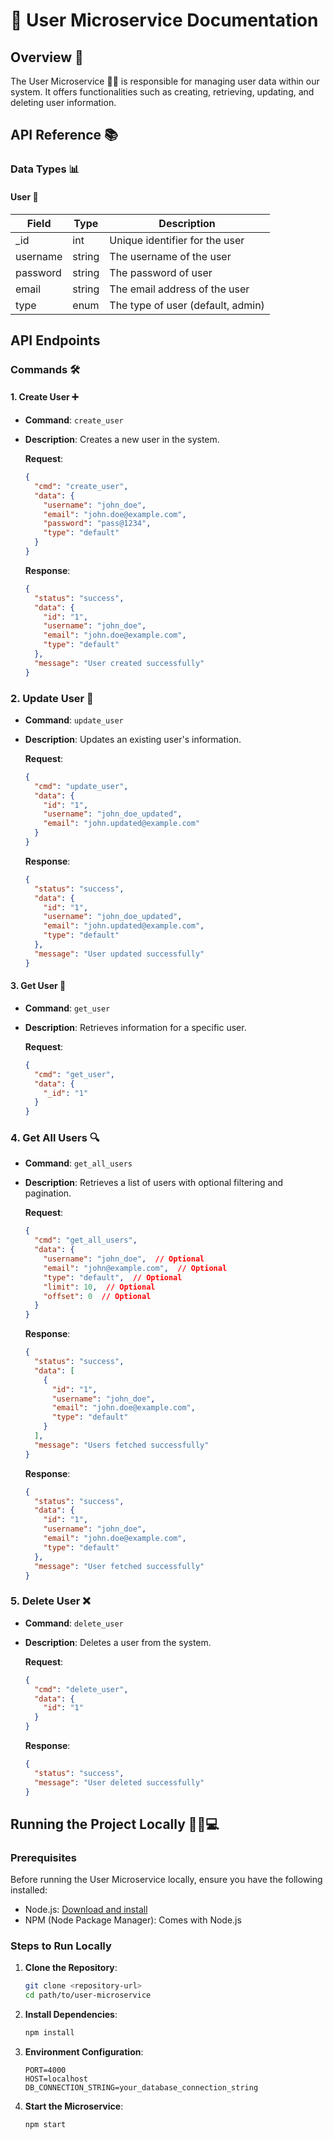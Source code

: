 # 🚀 User Microservice Documentation

## Overview 📖

The User Microservice 🧑‍💼 is responsible for managing user data within our system. It offers functionalities such as creating, retrieving, updating, and deleting user information.

## API Reference 📚

### Data Types 📊

#### User 👤

| Field    | Type   | Description                      |
|----------|--------|----------------------------------|
| _id       | int    | Unique identifier for the user   |
| username | string | The username of the user         |
| password | string | The password of user
| email    | string | The email address of the user    |
| type     | enum   | The type of user (default, admin)|

## API Endpoints
### Commands 🛠️

#### 1. Create User ➕
- **Command**: `create_user`
- **Description**: Creates a new user in the system.

  **Request**:
  ```json
  {
    "cmd": "create_user",
    "data": {
      "username": "john_doe",
      "email": "john.doe@example.com",
      "password": "pass@1234",
      "type": "default"
    }
  }
  ```

  **Response**:
  ```json
  {
    "status": "success",
    "data": {
      "id": "1",
      "username": "john_doe",
      "email": "john.doe@example.com",
      "type": "default"
    },
    "message": "User created successfully"
  }
  ```

### 2. Update User 🔄

- **Command**: `update_user`
- **Description**: Updates an existing user's information.

  **Request**:
  ```json
  {
    "cmd": "update_user",
    "data": {
      "id": "1",
      "username": "john_doe_updated",
      "email": "john.updated@example.com"
    }
  }
  ```

  **Response**:
  ```json
  {
    "status": "success",
    "data": {
      "id": "1",
      "username": "john_doe_updated",
      "email": "john.updated@example.com",
      "type": "default"
    },
    "message": "User updated successfully"
  }
  ```

#### 3. Get User 👀

- **Command**: `get_user`
- **Description**: Retrieves information for a specific user.

  **Request**:
  ```json
  {
    "cmd": "get_user",
    "data": {
      "_id": "1"
    }
  }
  ```
  
### 4. Get All Users 🔍

- **Command**: `get_all_users`
- **Description**: Retrieves a list of users with optional filtering and pagination.

  **Request**:
  ```json
  {
    "cmd": "get_all_users",
    "data": {
      "username": "john_doe",  // Optional
      "email": "john@example.com",  // Optional
      "type": "default",  // Optional
      "limit": 10,  // Optional
      "offset": 0  // Optional
    }
  }
  ```

  **Response**:
  ```json
  {
    "status": "success",
    "data": [
      {
        "id": "1",
        "username": "john_doe",
        "email": "john.doe@example.com",
        "type": "default"
      }
    ],
    "message": "Users fetched successfully"
  }
  ```

  **Response**:
  ```json
  {
    "status": "success",
    "data": {
      "id": "1",
      "username": "john_doe",
      "email": "john.doe@example.com",
      "type": "default"
    },
    "message": "User fetched successfully"
  }
  ```

### 5. Delete User ❌

- **Command**: `delete_user`
- **Description**: Deletes a user from the system.

  **Request**:
  ```json
  {
    "cmd": "delete_user",
    "data": {
      "id": "1"
    }
  }
  ```

  **Response**:
  ```json
  {
    "status": "success",
    "message": "User deleted successfully"
  }
  ```
## Running the Project Locally 🏃‍♂️💻

### Prerequisites

Before running the User Microservice locally, ensure you have the following installed:

- Node.js: [Download and install](https://nodejs.org/)
- NPM (Node Package Manager): Comes with Node.js

### Steps to Run Locally

1. **Clone the Repository**:
   
   ```bash
   git clone <repository-url>
   cd path/to/user-microservice
   ```

2. **Install Dependencies**:
   
   ```bash
   npm install
   ```

3. **Environment Configuration**:
   
   ```env
   PORT=4000
   HOST=localhost
   DB_CONNECTION_STRING=your_database_connection_string
   ```

4. **Start the Microservice**:
   
   ```bash
   npm start
   ```

